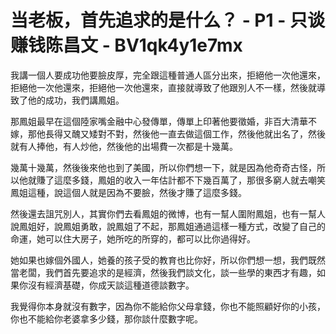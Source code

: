 # 当老板，首先追求的是什么？ - P1 - 只谈赚钱陈昌文 - BV1qk4y1e7mx

我講一個人要成功他要臉皮厚，完全跟這種普通人區分出來，拒絕他一次他還來，拒絕他一次他還來，拒絕他一次他還來，直接就導致了他跟別人不一樣，然後就導致了他的成功，我們講鳳姐。

那鳳姐最早在這個陸家嘴金融中心發傳單，傳單上印著他要徵婚，非百大清華不嫁，那他長得又醜又矮對不對，然後他一直去做這個工作，然後他就出名了，然後就有人捧他，有人炒他，然後他的出場費一次都是十幾萬。

幾萬十幾萬，然後後來他也到了美國，所以你們想一下，就是因為他奇奇古怪，所以他就賺了這麼多錢，鳳姐的收入一年估計都不下幾百萬了，那很多窮人就去嘲笑鳳姐這種，說這個人就是因為不要臉，然後才賺了這麼多錢。

然後還去詛咒別人，其實你們去看鳳姐的微博，也有一幫人圍附鳳姐，也有一幫人說鳳姐好，說鳳姐勇敢，說鳳姐了不起，那鳳姐通過這樣一種方式，改變了自己的命運，她可以住大房子，她所吃的所穿的，都可以比你過得好。

她如果也嫁個外國人，她養的孩子受的教育也比你好，所以你們想一想，我們既然當老闆，我們首先要追求的是經濟，然後我們談文化，談一些學的東西才有趣，如果你沒有經濟基礎，你成天談這種道德談數字。

我覺得你本身就沒有數字，因為你不能給你父母拿錢，你也不能照顧好你的小孩，你也不能給你老婆拿多少錢，那你談什麼數字呢。

